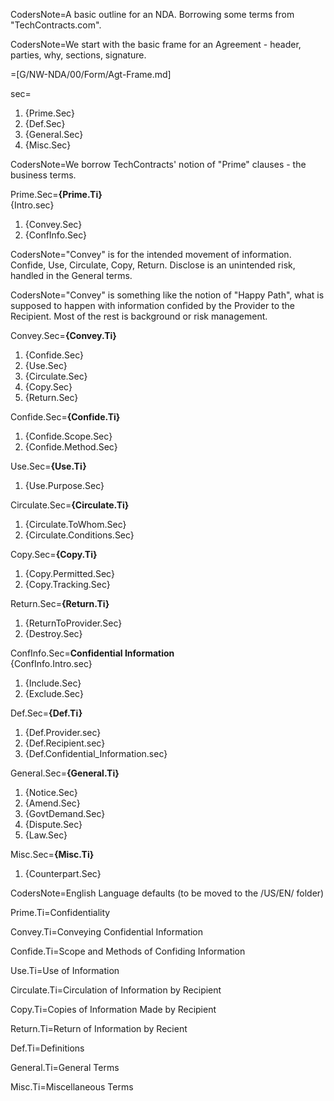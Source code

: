 CodersNote=A basic outline for an NDA.  Borrowing some terms from "TechContracts.com".

CodersNote=We start with the basic frame for an Agreement - header, parties, why, sections, signature.

=[G/NW-NDA/00/Form/Agt-Frame.md]

sec=<ol><li>{Prime.Sec}<li>{Def.Sec}<li>{General.Sec}<li>{Misc.Sec}</ol>

CodersNote=We borrow TechContracts' notion of "Prime" clauses - the business terms.

Prime.Sec=<b>{Prime.Ti}</b><br>{Intro.sec}<ol><li>{Convey.Sec}</li><li>{ConfInfo.Sec}</li></ol>

CodersNote="Convey" is for the intended movement of information.  Confide, Use, Circulate, Copy, Return.  Disclose is an unintended risk, handled in the General terms.

CodersNote="Convey" is something like the notion of "Happy Path", what is supposed to happen with information confided by the Provider to the Recipient.  Most of the rest is background or risk management.

Convey.Sec=<b>{Convey.Ti}</b><br><ol><li>{Confide.Sec}</li><li>{Use.Sec}</li><li>{Circulate.Sec}</li><li>{Copy.Sec}</li><li>{Return.Sec}</li></ol>

Confide.Sec=<b>{Confide.Ti}</b><br><ol><li>{Confide.Scope.Sec}</li><li>{Confide.Method.Sec}</li></ol>

Use.Sec=<b>{Use.Ti}</b><br><ol><li>{Use.Purpose.Sec}</li></ol>

Circulate.Sec=<b>{Circulate.Ti}</b><br><ol><li>{Circulate.ToWhom.Sec}</li><li>{Circulate.Conditions.Sec}</li></ol>

Copy.Sec=<b>{Copy.Ti}</b><br><ol><li>{Copy.Permitted.Sec}</li><li>{Copy.Tracking.Sec}</li></ol>

Return.Sec=<b>{Return.Ti}</b><br><ol><li>{ReturnToProvider.Sec}</li><li>{Destroy.Sec}</li></ol>


ConfInfo.Sec=<b>Confidential Information</b><br>{ConfInfo.Intro.sec}<ol><li>{Include.Sec}</li><li>{Exclude.Sec}</li></ol>

Def.Sec=<b>{Def.Ti}</b><br><ol><li>{Def.Provider.sec}</li><li>{Def.Recipient.sec}</li><li>{Def.Confidential_Information.sec}</li></ol>

General.Sec=<b>{General.Ti}</b><br><ol><li>{Notice.Sec}</li><li>{Amend.Sec}</li><li>{GovtDemand.Sec}</li><li>{Dispute.Sec}</li><li>{Law.Sec}</li></ol>

Misc.Sec=<b>{Misc.Ti}</b><br><ol><li>{Counterpart.Sec}</li></ol>


CodersNote=English Language defaults (to be moved to the /US/EN/ folder)

Prime.Ti=Confidentiality

Convey.Ti=Conveying Confidential Information

Confide.Ti=Scope and Methods of Confiding Information

Use.Ti=Use of Information

Circulate.Ti=Circulation of Information by Recipient

Copy.Ti=Copies of Information Made by Recipient

Return.Ti=Return of Information by Recient

Def.Ti=Definitions

General.Ti=General Terms

Misc.Ti=Miscellaneous Terms
